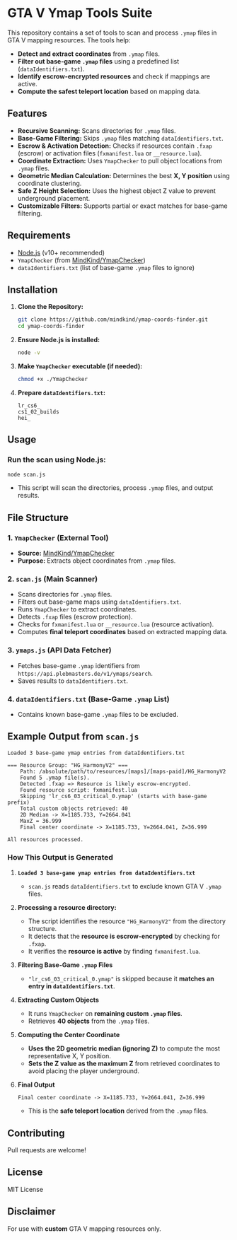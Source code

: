 # GTA V Ymap Tools Suite

This repository contains a set of tools to scan and process `.ymap` files in GTA V mapping resources. The tools help:
- **Detect and extract coordinates** from `.ymap` files.
- **Filter out base-game `.ymap` files** using a predefined list (`dataIdentifiers.txt`).
- **Identify escrow-encrypted resources** and check if mappings are active.
- **Compute the safest teleport location** based on mapping data.

## Features
- **Recursive Scanning:** Scans directories for `.ymap` files.
- **Base-Game Filtering:** Skips `.ymap` files matching `dataIdentifiers.txt`.
- **Escrow & Activation Detection:** Checks if resources contain `.fxap` (escrow) or activation files (`fxmanifest.lua` or `__resource.lua`).
- **Coordinate Extraction:** Uses `YmapChecker` to pull object locations from `.ymap` files.
- **Geometric Median Calculation:** Determines the best **X, Y position** using coordinate clustering.
- **Safe Z Height Selection:** Uses the highest object Z value to prevent underground placement.
- **Customizable Filters:** Supports partial or exact matches for base-game filtering.

## Requirements
- [Node.js](https://nodejs.org/) (v10+ recommended)
- `YmapChecker` (from [MindKind/YmapChecker](https://github.com/mindkind/YmapChecker))
- `dataIdentifiers.txt` (list of base-game `.ymap` files to ignore)

## Installation
1. **Clone the Repository:**
   ```bash
   git clone https://github.com/mindkind/ymap-coords-finder.git
   cd ymap-coords-finder
   ```
2. **Ensure Node.js is installed:**
   ```bash
   node -v
   ```
3. **Make `YmapChecker` executable (if needed):**
   ```bash
   chmod +x ./YmapChecker
   ```
4. **Prepare `dataIdentifiers.txt`:**
   ```
   lr_cs6_
   cs1_02_builds
   hei_
   ```

## Usage

### **Run the scan using Node.js:**
```bash
node scan.js
```
- This script will scan the directories, process `.ymap` files, and output results.

## File Structure

### **1. `YmapChecker` (External Tool)**
- **Source:** [MindKind/YmapChecker](https://github.com/mindkind/YmapChecker)
- **Purpose:** Extracts object coordinates from `.ymap` files.

### **2. `scan.js` (Main Scanner)**
- Scans directories for `.ymap` files.
- Filters out base-game maps using `dataIdentifiers.txt`.
- Runs `YmapChecker` to extract coordinates.
- Detects `.fxap` files (escrow protection).
- Checks for `fxmanifest.lua` or `__resource.lua` (resource activation).
- Computes **final teleport coordinates** based on extracted mapping data.

### **3. `ymaps.js` (API Data Fetcher)**
- Fetches base-game `.ymap` identifiers from `https://api.plebmasters.de/v1/ymaps/search`.
- Saves results to `dataIdentifiers.txt`.

### **4. `dataIdentifiers.txt` (Base-Game `.ymap` List)**
- Contains known base-game `.ymap` files to be excluded.

## Example Output from `scan.js`

```
Loaded 3 base-game ymap entries from dataIdentifiers.txt

=== Resource Group: "HG_HarmonyV2" ===
    Path: /absolute/path/to/resources/[maps]/[maps-paid]/HG_HarmonyV2
    Found 5 .ymap file(s).
    Detected .fxap => Resource is likely escrow-encrypted.
    Found resource script: fxmanifest.lua
    Skipping 'lr_cs6_03_critical_0.ymap' (starts with base-game prefix)
    Total custom objects retrieved: 40
    2D Median -> X=1185.733, Y=2664.041
    MaxZ = 36.999
    Final center coordinate -> X=1185.733, Y=2664.041, Z=36.999

All resources processed.
```

### **How This Output is Generated**
1. **`Loaded 3 base-game ymap entries from dataIdentifiers.txt`**  
   - `scan.js` reads `dataIdentifiers.txt` to exclude known GTA V `.ymap` files.

2. **Processing a resource directory:**
   - The script identifies the resource `"HG_HarmonyV2"` from the directory structure.
   - It detects that the **resource is escrow-encrypted** by checking for `.fxap`.
   - It verifies the **resource is active** by finding `fxmanifest.lua`.

3. **Filtering Base-Game `.ymap` Files**
   - `"lr_cs6_03_critical_0.ymap"` is skipped because it **matches an entry in `dataIdentifiers.txt`**.

4. **Extracting Custom Objects**
   - It runs `YmapChecker` on **remaining custom `.ymap` files**.
   - Retrieves **40 objects** from the `.ymap` files.

5. **Computing the Center Coordinate**
   - **Uses the 2D geometric median (ignoring Z)** to compute the most representative X, Y position.
   - **Sets the Z value as the maximum Z** from retrieved coordinates to avoid placing the player underground.

6. **Final Output**
   ```
   Final center coordinate -> X=1185.733, Y=2664.041, Z=36.999
   ```
   - This is the **safe teleport location** derived from the `.ymap` files.

## Contributing
Pull requests are welcome!

## License
MIT License

## Disclaimer
For use with **custom** GTA V mapping resources only.
